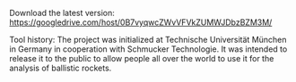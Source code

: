 Download the latest version:
https://googledrive.com/host/0B7vyqwcZWvVFVkZUMWJDbzBZM3M/

Tool history:
The project was initialized at Technische Universität München in Germany in cooperation with Schmucker Technologie. It was intended to release it to the public to allow people all over the world to use it for the analysis of ballistic rockets.